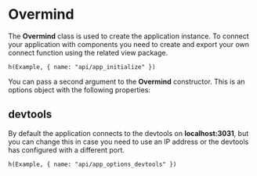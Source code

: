 # Overmind

The **Overmind** class is used to create the application instance. To connect your application with components you need to create and export your own connect function using the related view package. 

```marksy
h(Example, { name: "api/app_initialize" })
```

You can pass a second argument to the **Overmind** constructor. This is an options object with the following properties:

## devtools
By default the application connects to the devtools on **localhost:3031**, but you can change this in case you need to use an IP address or the devtools has configured with a different port.

```marksy
h(Example, { name: "api/app_options_devtools" })
```
